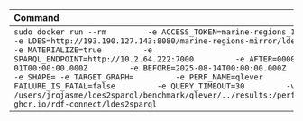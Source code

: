 | Command | Mean [s] | Min [s] | Max [s] | Relative |
|:---|---:|---:|---:|---:|
| `sudo docker run --rm         -e ACCESS_TOKEN=marine-regions_1234         -e LDES=http://193.190.127.143:8080/marine-regions-mirror/ldes         -e MATERIALIZE=true         -e SPARQL_ENDPOINT=http://10.2.64.222:7000         -e AFTER=0000-01-01T00:00:00.000Z         -e BEFORE=2025-08-14T00:00:00.000Z         -e SHAPE= -e TARGET_GRAPH=         -e PERF_NAME=qlever         -e FAILURE_IS_FATAL=false         -e QUERY_TIMEOUT=30         -v /users/jrojasme/ldes2sparql/benchmark/qlever/../results:/performance         ghcr.io/rdf-connect/ldes2sparql` | 302825.197 | 302825.197 | 302825.197 | 1.00 |
